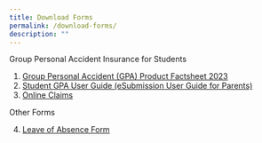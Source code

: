 ```yaml
---
title: Download Forms
permalink: /download-forms/
description: ""
---
```

Group Personal Accident Insurance for Students

1. [Group Personal Accident (GPA) Product Factsheet 2023](/files/Download%20Forms/Group%20Personal%20Accident%20Factsheet%202023.pdf)
2. [Student GPA User Guide (eSubmission User Guide for Parents)](/files/Download%20Forms/Student-GPA-User-Guide-eSubmission-User-Guide-for-Parents.pdf)
3. [Online Claims](https://studentgpa.incomegroupins.com.sg/#/)

Other Forms

4. [Leave of Absence Form](https://form.gov.sg/63bfb1fcbef23b0011f3ba7c )